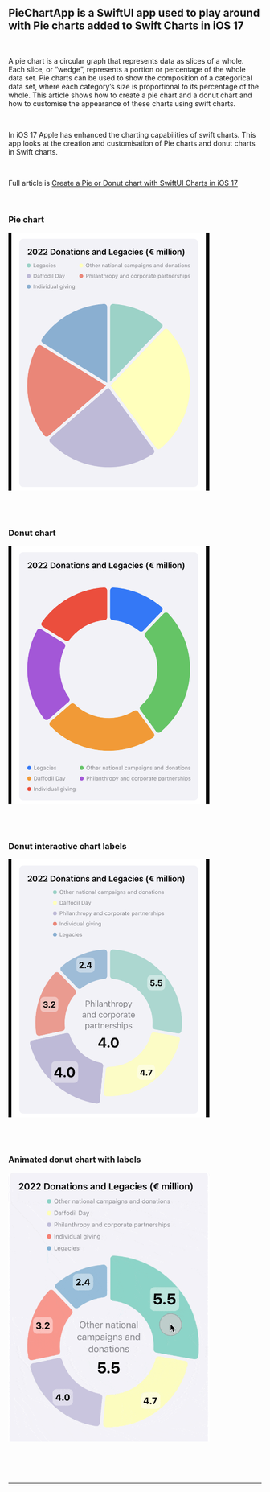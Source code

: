 ## PieChartApp is a SwiftUI app used to play around with Pie charts added to Swift Charts in iOS 17


<BR>

A pie chart is a circular graph that represents data as slices of a whole. Each
slice, or “wedge”, represents a portion or percentage of the whole data set. Pie
charts can be used to show the composition of a categorical data set, where each
category’s size is proportional to its percentage of the whole. This article shows
how to create a pie chart and a donut chart and how to customise the appearance of
these charts using swift charts.


<BR>

In iOS 17 Apple has enhanced the charting capabilities of swift charts. This app
looks at the creation and customisation of Pie charts and donut charts in Swift
charts.



<BR>

Full article is <a href="https://swdevnotes.com/swift/2023/create-a-pie-or-donut-chart-with-swiftui-charts-in-ios-17/" target="_blank">
Create a Pie or Donut chart with SwiftUI Charts in iOS 17
</a>




<BR>


### Pie chart
<img width="400" 
alt="pie chart"
src="https://github.com/calleric/swift/blob/main/PieChartApp/images/pie-chart.png">

<BR>


<BR>


### Donut chart
<img width="400" 
alt="donut chart"
src="https://github.com/calleric/swift/blob/main/PieChartApp/images/donut-chart.png">

<BR>


<BR>


### Donut interactive chart labels
<img width="400" 
alt="donut-interactive-chart-labels"
src="https://github.com/calleric/swift/blob/main/PieChartApp/images/donut-interactive-chart-labels.png">

<BR>


<BR>


### Animated donut chart with labels
<img width="400" 
alt="animated donut chart with labels"
src="https://github.com/calleric/swift/blob/main/PieChartApp/images/interactive-donut-chart-with-labels.gif">

<BR>






<BR>
<BR>
<HR>
<BR>


